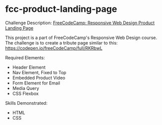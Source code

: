 # fcc-product-landing-page

Challenge Description: [FreeCodeCamp: Responsive Web Design Product Landing Page](https://www.freecodecamp.org/learn/responsive-web-design/responsive-web-design-projects/build-a-product-landing-page)

This project is a part of FreeCodeCamp's Responsive Web Design course. The challenge is to create a tribute page similar to this: https://codepen.io/freeCodeCamp/full/RKRbwL

Required Elements:
* Header Element
* Nav Element, Fixed to Top
* Embedded Product Video
* Form Element for Email
* Media Query 
* CSS Flexbox

Skills Demonstrated:
* HTML
* CSS

